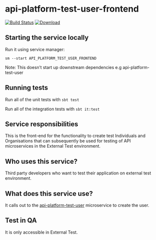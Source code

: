 api-platform-test-user-frontend
=================================

[![Build Status](https://travis-ci.org/hmrc/api-platform-test-user-frontend.svg)](https://travis-ci.org/hmrc/api-platform-test-user-frontend) [ ![Download](https://api.bintray.com/packages/hmrc/releases/api-platform-test-user-frontend/images/download.svg) ](https://bintray.com/hmrc/releases/api-platform-test-user-frontend/_latestVersion)

## Starting the service locally

Run it using service manager:

`sm --start API_PLATFORM_TEST_USER_FRONTEND`

Note: This doesn’t start up downstream dependencies e.g api-platform-test-user


## Running tests

Run all of the unit tests with `sbt test`

Run all of the integration tests with `sbt it:test`

## Service responsibilities

This is the front-end for the functionality to create test Individuals and Organisations that can subsequently be used for testing of API microservices in the External Test environment.

## Who uses this service?

Third party developers who want to test their application on external test environment.

## What does this service use?

It calls out to the [api-platform-test-user](https://github.com/hmrc/api-platform-test-user) microservice to create the user.

## Test in QA

It is only accessible in External Test.